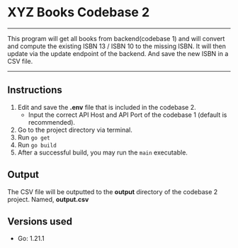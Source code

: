 # XYZ Books Codebase 2

---
 
 This program will get all books from backend(codebase 1) and will convert and compute the existing ISBN 13 / ISBN 10 to the missing ISBN. It will then update via the update endpoint of the backend. And save the new ISBN in a CSV file.

---

## Instructions
1. Edit and save the **.env** file that is included in the codebase 2.
	- Input the correct API Host and API Port of the codebase 1 (default is recommended).
2. Go to the project directory via terminal.
3. Run `go get`
4. Run `go build` 
5. After a successful build, you may run the `main` executable.

## Output
The CSV file will be outputted to the **output** directory of the codebase 2 project. Named, **output.csv**

## Versions used
- Go: 1.21.1